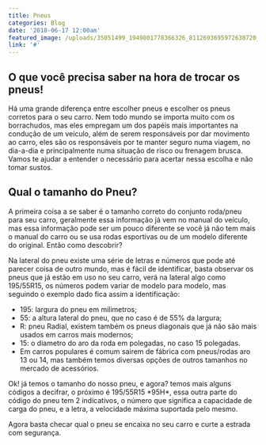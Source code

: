 ```yaml
---
title: Pneus
categories: Blog
date: '2018-06-17 12:00am'
featured_image: /uploads/35051499_1949801778366326_8112693695972638720_n.jpg
link: '#'
---
```

## O que você precisa saber na hora de trocar os pneus!

Há uma grande diferença entre escolher pneus e escolher os pneus corretos para o seu carro. Nem todo mundo se importa muito com os borrachudos, mas eles empregam um dos papéis mais importantes na condução de um veículo, além de serem responsáveis por dar movimento ao carro, eles são os responsáveis por te manter seguro numa viagem, no dia-a-dia e principalmente numa situação de risco ou frenagem brusca. Vamos te ajudar a entender o necessário para acertar nessa escolha e não tomar sustos.

## Qual o tamanho do Pneu?

A primeira coisa a se saber é o tamanho correto do conjunto roda/pneu para seu carro, geralmente essa informação já vem no manual do veículo, mas essa informação pode ser um pouco diferente se você já não tem mais o manual do carro ou se usa rodas esportivas ou de um modelo diferente do original. Então como descobrir?

Na lateral do pneu existe uma série de letras e números que pode até parecer coisa de outro mundo, mas é fácil de identificar, basta observar os pneus que já estão em uso no seu carro, verá na lateral algo como 195/55R15, os números podem variar de modelo para modelo, mas seguindo o exemplo dado fica assim a identificação:

* 195: largura do pneu em milimetros;
* 55: a altura lateral do pneu, que no caso é de 55% da largura;
* R: pneu Radial, existem também os pneus diagonais que já não são mais usados em carros mais modernos;
* 15: o diametro do aro da roda em polegadas, no caso 15 polegadas.
* Em carros populares é comum sairem de fábrica com pneus/rodas aro 13 ou 14, mas também temos diversas opções de outros tamanhos no mercado de acessórios.

Ok! já temos o tamanho do nosso pneu, e agora? temos mais alguns códigos a decifrar, o próximo é 195/55R15 \*95H\*, essa outra parte do código do pneu tem 2 indicativos, o número que significa a capacidade de carga do pneu, e a letra, a velocidade máxima suportada pelo mesmo. 

Agora basta checar qual o pneu se encaixa no seu carro e curte a estrada com segurança.
